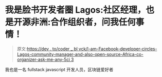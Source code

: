 # 我是脸书开发者圈 Lagos:社区经理，也是开源非洲:合作组织者，问我任何事情！

> 原文:[https://dev . to/coder _ bl vck/I-am-Facebook-developer-circles-Lagos-community-manager-and-also-open-source-Africa-co-organizer-ask-me-any-5ci 3](https://dev.to/coder_blvck/i-am-facebook-developer-circles-lagos-community-manager-and-also-open-source-africa-co-organizer-ask-me-anything-5ci3)

我也是一名 fullstack javascript 开发人员，区块链爱好者